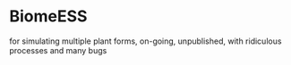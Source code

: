 # BiomeESS
for simulating multiple plant forms, on-going, unpublished, with ridiculous processes and many bugs
